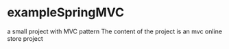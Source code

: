 # exampleSpringMVC
a small project with MVC pattern 
The content of the project is an mvc online store project 

